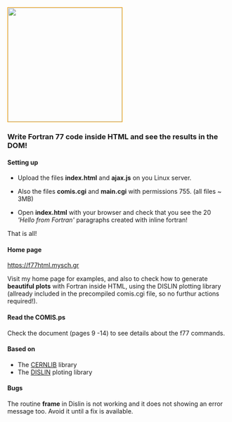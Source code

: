 <img src="https://github.com/yioryhos/f77html/blob/F77HTML/logo.png" style="width:260px;border:solid 1px orange;float:laft"/>

### Write Fortran 77 code inside HTML and see the results in the DOM!

#### Setting up

- Upload the files <b>index.html</b> and <b>ajax.js</b> on you Linux server. 

- Also the files <b>comis.cgi</b> and <b>main.cgi</b> with permissions 755. (all files ~ 3MB)

- Open <b>index.html</b> with your browser and check that you see the 20 <em>'Hello from Fortran'</em> paragraphs created with inline fortran!
  
That is all!

#### Home page
https://f77html.mysch.gr

Visit my home page for examples, and also to check how to generate <b>beautiful plots</b> with Fortran inside HTML, using the DISLIN plotting library (allready included in the precompiled comis.cgi file, so no furthur actions required!).

#### Read the COMIS.ps
Check the document (pages 9 -14) to see details about the f77 commands.

#### Based on
- The <a href='https://paw.web.cern.ch/paw/' target="_blank">CERNLIB</a> library
- The <a href='https://www.dislin.de/' target="_blank">DISLIN</a> ploting library

#### Bugs
The routine <b>frame</b> in Dislin is not working and it does not showing an error message too. Avoid it until a fix is available.
